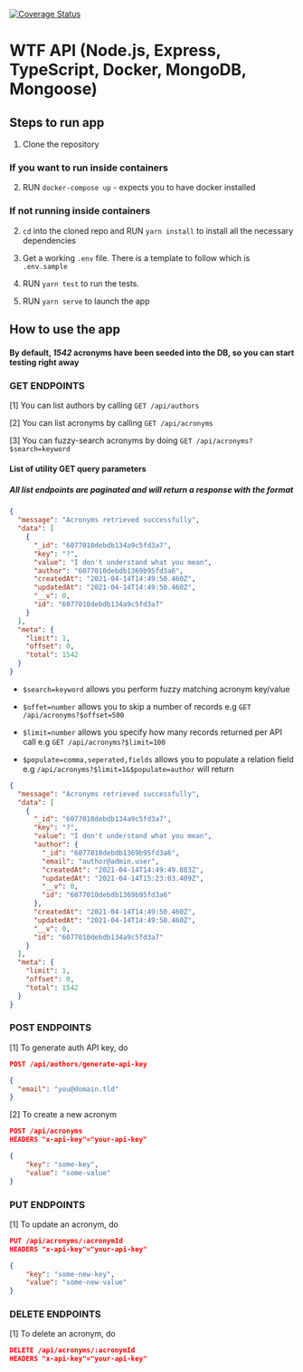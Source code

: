 [![Coverage Status](https://coveralls.io/repos/github/donriddo/messaging-acronyms-vault/badge.svg?branch=main)](https://coveralls.io/github/donriddo/messaging-acronyms-vault?branch=main)

# WTF API (Node.js, Express, TypeScript, Docker, MongoDB, Mongoose)

## Steps to run app

1. Clone the repository

### If you want to run inside containers

2. RUN `docker-compose up` - expects you to have docker installed

### If not running inside containers

2. `cd` into the cloned repo and RUN `yarn install` to install all the necessary dependencies

4. Get a working `.env` file. There is a template to follow which is `.env.sample`

5. RUN `yarn test` to run the tests.

6. RUN `yarn serve` to launch the app


## How to use the app

#### By default, *1542* acronyms have been seeded into the DB, so you can start testing right away

### GET ENDPOINTS

[1] You can list authors by calling `GET /api/authors`

[2] You can list acronyms by calling `GET /api/acronyms`

[3] You can fuzzy-search acronyms by doing `GET /api/acronyms?$search=keyword`

#### List of utility GET query parameters

##### All list endpoints are paginated and will return a response with the format
```json
{
  "message": "Acronyms retrieved successfully",
  "data": [
    {
      "_id": "6077010debdb134a9c5fd3a7",
      "key": "?",
      "value": "I don't understand what you mean",
      "author": "6077010debdb1369b95fd3a6",
      "createdAt": "2021-04-14T14:49:50.460Z",
      "updatedAt": "2021-04-14T14:49:50.460Z",
      "__v": 0,
      "id": "6077010debdb134a9c5fd3a7"
    }
  ],
  "meta": {
    "limit": 1,
    "offset": 0,
    "total": 1542
  }
}
```

- `$search=keyword` allows you perform fuzzy matching acronym key/value

- `$offet=number` allows you to skip a number of records e.g `GET /api/acronyms?$offset=500`

- `$limit=number` allows you specify how many records returned per API call e.g `GET /api/acronyms?$limit=100`

- `$populate=comma,seperated,fields` allows you to populate a relation field e.g `/api/acronyms?$limit=1&$populate=author` will return
```json
{
  "message": "Acronyms retrieved successfully",
  "data": [
    {
      "_id": "6077010debdb134a9c5fd3a7",
      "key": "?",
      "value": "I don't understand what you mean",
      "author": {
        "_id": "6077010debdb1369b95fd3a6",
        "email": "author@admin.user",
        "createdAt": "2021-04-14T14:49:49.883Z",
        "updatedAt": "2021-04-14T15:23:03.409Z",
        "__v": 0,
        "id": "6077010debdb1369b95fd3a6"
      },
      "createdAt": "2021-04-14T14:49:50.460Z",
      "updatedAt": "2021-04-14T14:49:50.460Z",
      "__v": 0,
      "id": "6077010debdb134a9c5fd3a7"
    }
  ],
  "meta": {
    "limit": 1,
    "offset": 0,
    "total": 1542
  }
}
```


### POST ENDPOINTS

[1] To generate auth API key, do
```json
POST /api/authors/generate-api-key

{
  "email": "you@domain.tld"
}
```

[2] To create a new acronym
```json
POST /api/acronyms
HEADERS "x-api-key"="your-api-key"

{
	"key": "some-key",
	"value": "some-value"
}
```

### PUT ENDPOINTS

[1] To update an acronym, do
```json
PUT /api/acronyms/:acronymId
HEADERS "x-api-key"="your-api-key"

{
	"key": "some-new-key",
	"value": "some-new-value"
}
```

### DELETE ENDPOINTS

[1] To delete an acronym, do
```json
DELETE /api/acronyms/:acronymId
HEADERS "x-api-key"="your-api-key"
```
